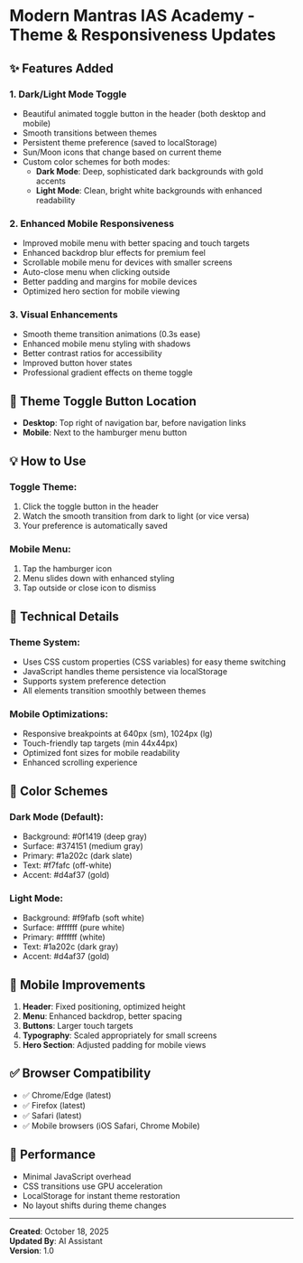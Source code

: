 # Modern Mantras IAS Academy - Theme & Responsiveness Updates

## ✨ Features Added

### 1. **Dark/Light Mode Toggle** 
- Beautiful animated toggle button in the header (both desktop and mobile)
- Smooth transitions between themes
- Persistent theme preference (saved to localStorage)
- Sun/Moon icons that change based on current theme
- Custom color schemes for both modes:
  - **Dark Mode**: Deep, sophisticated dark backgrounds with gold accents
  - **Light Mode**: Clean, bright white backgrounds with enhanced readability

### 2. **Enhanced Mobile Responsiveness**
- Improved mobile menu with better spacing and touch targets
- Enhanced backdrop blur effects for premium feel
- Scrollable mobile menu for devices with smaller screens
- Auto-close menu when clicking outside
- Better padding and margins for mobile devices
- Optimized hero section for mobile viewing

### 3. **Visual Enhancements**
- Smooth theme transition animations (0.3s ease)
- Enhanced mobile menu styling with shadows
- Better contrast ratios for accessibility
- Improved button hover states
- Professional gradient effects on theme toggle

## 🎨 Theme Toggle Button Location

- **Desktop**: Top right of navigation bar, before navigation links
- **Mobile**: Next to the hamburger menu button

## 💡 How to Use

### Toggle Theme:
1. Click the toggle button in the header
2. Watch the smooth transition from dark to light (or vice versa)
3. Your preference is automatically saved

### Mobile Menu:
1. Tap the hamburger icon
2. Menu slides down with enhanced styling
3. Tap outside or close icon to dismiss

## 🎯 Technical Details

### Theme System:
- Uses CSS custom properties (CSS variables) for easy theme switching
- JavaScript handles theme persistence via localStorage
- Supports system preference detection
- All elements transition smoothly between themes

### Mobile Optimizations:
- Responsive breakpoints at 640px (sm), 1024px (lg)
- Touch-friendly tap targets (min 44x44px)
- Optimized font sizes for mobile readability
- Enhanced scrolling experience

## 🔧 Color Schemes

### Dark Mode (Default):
- Background: #0f1419 (deep gray)
- Surface: #374151 (medium gray)
- Primary: #1a202c (dark slate)
- Text: #f7fafc (off-white)
- Accent: #d4af37 (gold)

### Light Mode:
- Background: #f9fafb (soft white)
- Surface: #ffffff (pure white)
- Primary: #ffffff (white)
- Text: #1a202c (dark gray)
- Accent: #d4af37 (gold)

## 📱 Mobile Improvements

1. **Header**: Fixed positioning, optimized height
2. **Menu**: Enhanced backdrop, better spacing
3. **Buttons**: Larger touch targets
4. **Typography**: Scaled appropriately for small screens
5. **Hero Section**: Adjusted padding for mobile views

## ✅ Browser Compatibility

- ✅ Chrome/Edge (latest)
- ✅ Firefox (latest)  
- ✅ Safari (latest)
- ✅ Mobile browsers (iOS Safari, Chrome Mobile)

## 🚀 Performance

- Minimal JavaScript overhead
- CSS transitions use GPU acceleration
- LocalStorage for instant theme restoration
- No layout shifts during theme changes

---

**Created**: October 18, 2025  
**Updated By**: AI Assistant  
**Version**: 1.0

